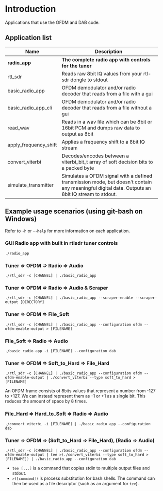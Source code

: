 # Introduction
Applications that use the OFDM and DAB code.

## Application list
| Name | Description |
| --- | --- |
| **radio_app** | **The complete radio app with controls for the tuner** |
| rtl_sdr | Reads raw 8bit IQ values from your rtl-sdr dongle to stdout |
| basic_radio_app | OFDM demodulator and/or radio decoder that reads from a file with a gui |
| basic_radio_app_cli | OFDM demodulator and/or radio decoder that reads from a file without a gui |
| read_wav | Reads in a wav file which can be 8bit or 16bit PCM and dumps raw data to output as 8bit |
| apply_frequency_shift | Applies a frequency shift to a 8bit IQ stream |
| convert_viterbi | Decodes/encodes between a viterbi_bit_t array of soft decision bits to a packed byte |
| simulate_transmitter | Simulates a OFDM signal with a defined transmission mode, but doesn't contain any meaningful digital data. Outputs an 8bit IQ stream to stdout. |

## Example usage scenarios (using git-bash on Windows)
Refer to ```-h``` or ```--help``` for more information on each application.

### GUI Radio app with built in rtlsdr tuner controls
```./radio_app```

### Tuner => OFDM => Radio => Audio
```./rtl_sdr -c [CHANNEL] | ./basic_radio_app```

### Tuner => OFDM => Radio => Audio & Scraper
```./rtl_sdr -c [CHANNEL] | ./basic_radio_app --scraper-enable --scraper-output [DIRECTORY]```

### Tuner => OFDM => File_Soft
```./rtl_sdr -c [CHANNEL] | ./basic_radio_app --configuration ofdm --ofdm-enable-output > [FILENAME]```

### File_Soft => Radio => Audio
```./basic_radio_app -i [FILENAME] --configuration dab```

### Tuner => OFDM => Soft_to_Hard => File_Hard
```./rtl_sdr -c [CHANNEL] | ./basic_radio_app --configuration ofdm --ofdm-enable-output | ./convert_viterbi --type soft_to_hard > [FILENAME]```

An OFDM frame consists of 8bits values that represent a number from -127 to +127. We can instead represent them as -1 or +1 as a single bit. This reduces the amount of space by 8 times.

### File_Hard => Hard_to_Soft => Radio => Audio
```./convert_viterbi -i [FILENAME] | ./basic_radio_app --configuration dab```

### Tuner => OFDM => (Soft_to_Hard => File_Hard), (Radio => Audio)
```./rtl_sdr -c [CHANNEL] | ./basic_radio_app --configuration ofdm --ofdm-enable-output | tee >(./convert_viterbi --type soft_to_hard > [FILENAME]) | ./basic_radio_app --configuration dab```

- ```tee [...]``` is a command that copies stdin to multiple output files and stdout.
- ```>([command])``` is process substitution for bash shells. The command can then be used as a file descriptor (such as an argument for ```tee```).
